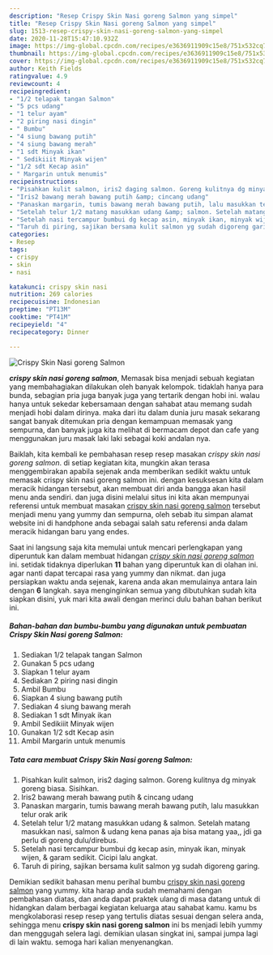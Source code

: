 ```yaml
---
description: "Resep Crispy Skin Nasi goreng Salmon yang simpel"
title: "Resep Crispy Skin Nasi goreng Salmon yang simpel"
slug: 1513-resep-crispy-skin-nasi-goreng-salmon-yang-simpel
date: 2020-11-28T15:47:10.932Z
image: https://img-global.cpcdn.com/recipes/e3636911909c15e8/751x532cq70/crispy-skin-nasi-goreng-salmon-foto-resep-utama.jpg
thumbnail: https://img-global.cpcdn.com/recipes/e3636911909c15e8/751x532cq70/crispy-skin-nasi-goreng-salmon-foto-resep-utama.jpg
cover: https://img-global.cpcdn.com/recipes/e3636911909c15e8/751x532cq70/crispy-skin-nasi-goreng-salmon-foto-resep-utama.jpg
author: Keith Fields
ratingvalue: 4.9
reviewcount: 4
recipeingredient:
- "1/2 telapak tangan Salmon"
- "5 pcs udang"
- "1 telur ayam"
- "2 piring nasi dingin"
- " Bumbu"
- "4 siung bawang putih"
- "4 siung bawang merah"
- "1 sdt Minyak ikan"
- " Sedikiiit Minyak wijen"
- "1/2 sdt Kecap asin"
- " Margarin untuk menumis"
recipeinstructions:
- "Pisahkan kulit salmon, iris2 daging salmon. Goreng kulitnya dg minyak goreng biasa. Sisihkan."
- "Iris2 bawang merah bawang putih &amp; cincang udang"
- "Panaskan margarin, tumis bawang merah bawang putih, lalu masukkan telur orak arik"
- "Setelah telur 1/2 matang masukkan udang &amp; salmon. Setelah matang masukkan nasi, salmon &amp; udang kena panas aja bisa matang yaa,, jdi ga perlu di goreng dulu/direbus."
- "Setelah nasi tercampur bumbui dg kecap asin, minyak ikan, minyak wijen, &amp; garam sedikit. Cicipi lalu angkat."
- "Taruh di piring, sajikan bersama kulit salmon yg sudah digoreng garing."
categories:
- Resep
tags:
- crispy
- skin
- nasi

katakunci: crispy skin nasi 
nutrition: 269 calories
recipecuisine: Indonesian
preptime: "PT13M"
cooktime: "PT41M"
recipeyield: "4"
recipecategory: Dinner

---
```



![Crispy Skin Nasi goreng Salmon](https://img-global.cpcdn.com/recipes/e3636911909c15e8/751x532cq70/crispy-skin-nasi-goreng-salmon-foto-resep-utama.jpg)

<b><i>crispy skin nasi goreng salmon</i></b>, Memasak bisa menjadi sebuah kegiatan yang membahagiakan dilakukan oleh banyak kelompok. tidaklah hanya para bunda, sebagian pria juga banyak juga yang tertarik dengan hobi ini. walau hanya untuk sekedar kebersamaan dengan sahabat atau memang sudah menjadi hobi dalam dirinya. maka dari itu dalam dunia juru masak sekarang sangat banyak ditemukan pria dengan kemampuan memasak yang sempurna, dan banyak juga kita melihat di bermacam depot dan cafe yang menggunakan juru masak laki laki sebagai koki andalan nya.



Baiklah, kita kembali ke pembahasan resep resep masakan <i>crispy skin nasi goreng salmon</i>. di setiap kegiatan kita, mungkin akan terasa menggembirakan apabila sejenak anda memberikan sedikit waktu untuk memasak crispy skin nasi goreng salmon ini. dengan kesuksesan kita dalam meracik hidangan tersebut, akan membuat diri anda bangga akan hasil menu anda sendiri. dan juga disini melalui situs ini kita akan mempunyai referensi untuk membuat masakan <u>crispy skin nasi goreng salmon</u> tersebut menjadi menu yang yummy dan sempurna, oleh sebab itu simpan alamat website ini di handphone anda sebagai salah satu referensi anda dalam meracik hidangan baru yang endes.


Saat ini langsung saja kita memulai untuk mencari perlengkapan yang diperuntuk kan dalam membuat hidangan <u><i>crispy skin nasi goreng salmon</i></u> ini. setidak tidaknya diperlukan <b>11</b> bahan yang diperuntuk kan di olahan ini. agar nanti dapat tercapai rasa yang yummy dan nikmat. dan juga persiapkan waktu anda sejenak, karena anda akan memulainya antara lain dengan <b>6</b> langkah. saya menginginkan semua yang dibutuhkan sudah kita siapkan disini, yuk mari kita awali dengan merinci dulu bahan bahan berikut ini.

<!--inarticleads1-->

##### Bahan-bahan dan bumbu-bumbu yang digunakan untuk pembuatan Crispy Skin Nasi goreng Salmon:

1. Sediakan 1/2 telapak tangan Salmon
1. Gunakan 5 pcs udang
1. Siapkan 1 telur ayam
1. Sediakan 2 piring nasi dingin
1. Ambil  Bumbu
1. Siapkan 4 siung bawang putih
1. Sediakan 4 siung bawang merah
1. Sediakan 1 sdt Minyak ikan
1. Ambil  Sedikiiit Minyak wijen
1. Gunakan 1/2 sdt Kecap asin
1. Ambil  Margarin untuk menumis




<!--inarticleads2-->

##### Tata cara membuat Crispy Skin Nasi goreng Salmon:

1. Pisahkan kulit salmon, iris2 daging salmon. Goreng kulitnya dg minyak goreng biasa. Sisihkan.
1. Iris2 bawang merah bawang putih &amp; cincang udang
1. Panaskan margarin, tumis bawang merah bawang putih, lalu masukkan telur orak arik
1. Setelah telur 1/2 matang masukkan udang &amp; salmon. Setelah matang masukkan nasi, salmon &amp; udang kena panas aja bisa matang yaa,, jdi ga perlu di goreng dulu/direbus.
1. Setelah nasi tercampur bumbui dg kecap asin, minyak ikan, minyak wijen, &amp; garam sedikit. Cicipi lalu angkat.
1. Taruh di piring, sajikan bersama kulit salmon yg sudah digoreng garing.




Demikian sedikit bahasan menu perihal bumbu <u>crispy skin nasi goreng salmon</u> yang yummy. kita harap anda sudah memahami dengan pembahasan diatas, dan anda dapat praktek ulang di masa datang untuk di hidangkan dalam berbagai kegiatan keluarga atau sahabat kamu. kamu bs mengkolaborasi resep resep yang tertulis diatas sesuai dengan selera anda, sehingga menu <b>crispy skin nasi goreng salmon</b> ini bs menjadi lebih yummy dan menggugah selera lagi. demikian ulasan singkat ini, sampai jumpa lagi di lain waktu. semoga hari kalian menyenangkan.
